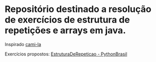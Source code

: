 # Repositório destinado a resolução de exercícios de estrutura de repetições e arrays em java.

Inspirado [cami-la](https://github.com/cami-la/loops-e-arrays)

Exercícios propostos: [EstruturaDeRepeticao - PythonBrasil](https://wiki.python.org.br/EstruturaDeRepeticao)
